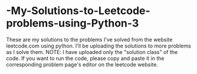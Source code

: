 # -My-Solutions-to-Leetcode-problems-using-Python-3
These are my solutions to the problems I've solved from the website leetcode.com using python. I'll be uploading the solutions to more problems as I solve them. NOTE: I have uploaded only the "solution class" of the code. If you want to run the code, please copy and paste it in the corresponding problem page's editor on the leetcode website.
